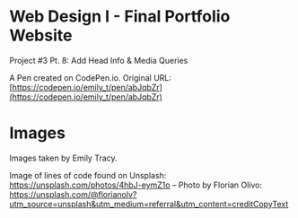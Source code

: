 # Web Design I - Final Portfolio Website

Project #3 Pt. 8: Add Head Info & Media Queries 

A Pen created on CodePen.io. Original URL: [https://codepen.io/emily_t/pen/abJqbZr](https://codepen.io/emily_t/pen/abJqbZr)

# Images

Images taken by Emily Tracy.

Image of lines of code found on Unsplash: https://unsplash.com/photos/4hbJ-eymZ1o – 
Photo by Florian Olivo: https://unsplash.com/@florianolv?utm_source=unsplash&utm_medium=referral&utm_content=creditCopyText
